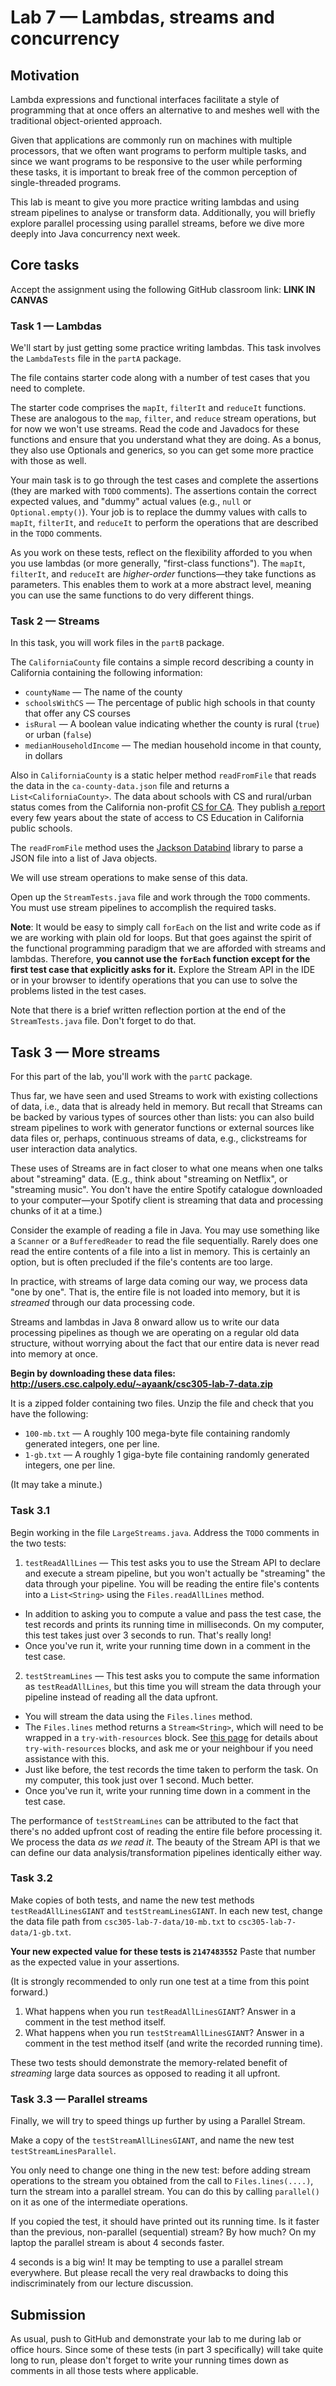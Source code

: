# Lab 7 — Lambdas, streams and concurrency

## Motivation

Lambda expressions and functional interfaces facilitate a style of programming that at once offers an alternative to and meshes well with the traditional object-oriented approach.

Given that applications are commonly run on machines with multiple processors, that we often want programs to perform multiple tasks, and since we want programs to be responsive to the user while performing these tasks, it is important to break free of the common perception of single-threaded programs.

This lab is meant to give you more practice writing lambdas and using stream pipelines to analyse or transform data. Additionally, you will briefly explore parallel processing using parallel streams, before we dive more deeply into Java concurrency next week.  

## Core tasks

Accept the assignment using the following GitHub classroom link: **LINK IN CANVAS**

### Task 1 — Lambdas

We'll start by just getting some practice writing lambdas.
This task involves the `LambdaTests` file in the `partA` package.

The file contains starter code along with a number of test cases that you need to complete.

The starter code comprises the `mapIt`, `filterIt` and `reduceIt` functions.
These are analogous to the `map`, `filter`, and `reduce` stream operations, but for now we won't use streams.
Read the code and Javadocs for these functions and ensure that you understand what they are doing.
As a bonus, they also use Optionals and generics, so you can get some more practice with those as well.

Your main task is to go through the test cases and complete the assertions (they are marked with `TODO` comments).
The assertions contain the correct expected values, and "dummy" actual values (e.g., `null` or `Optional.empty()`).
Your job is to replace the dummy values with calls to `mapIt`, `filterIt`, and `reduceIt` to perform the operations
that are described in the `TODO` comments.

As you work on these tests, reflect on the flexibility afforded to you when you use lambdas (or more generally, "first-class functions").
The `mapIt`, `filterIt`, and `reduceIt` are _higher-order_ functions—they take functions as parameters.
This enables them to work at a more abstract level, meaning you can use the same functions to do very different things.

### Task 2 — Streams

In this task, you will work files in the `partB` package.

The `CaliforniaCounty` file contains a simple record describing a county in California containing the following information:
 
* `countyName` — The name of the county
* `schoolsWithCS` — The percentage of public high schools in that county that offer any CS courses
* `isRural` — A boolean value indicating whether the county is rural (`true`) or urban (`false`)
* `medianHouseholdIncome` — The median household income in that county, in dollars

Also in `CaliforniaCounty` is a static helper method `readFromFile` that reads the data in the `ca-county-data.json` file and returns a `List<CaliforniaCounty>`.
The data about schools with CS and rural/urban status comes from the California non-profit [CS for CA](https://csforca.org).
They publish [a report](https://csforca.org/the-data/) every few years about the state of access to CS Education in California public schools.

The `readFromFile` method uses the [Jackson Databind](https://github.com/FasterXML/jackson-databind) library to parse a JSON file into a list of Java objects.

We will use stream operations to make sense of this data.

Open up the `StreamTests.java` file and work through the `TODO` comments. You must use stream pipelines to accomplish the required tasks.

**Note**: It would be easy to simply call `forEach` on the list and write code as if we are working with plain old for loops. But that goes against the spirit of the functional programming paradigm that we are afforded with streams and lambdas. Therefore, **you cannot use the `forEach` function except for the first test case that explicitly asks for it.** Explore the Stream API in the IDE or in your browser to identify operations that you can use to solve the problems listed in the test cases.

Note that there is a brief written reflection portion at the end of the `StreamTests.java` file. Don't forget to do that.

## Task 3 — More streams

For this part of the lab, you'll work with the `partC` package.

Thus far, we have seen and used Streams to work with existing collections of data, i.e., data that is already held in memory.
But recall that Streams can be backed by various types of sources other than lists: you can also build stream pipelines to work with generator functions or external sources like data files or, perhaps, continuous streams of data, e.g., clickstreams for user interaction data analytics.

These uses of Streams are in fact closer to what one means when one talks about "streaming" data. (E.g., think about "streaming on Netflix", or "streaming music". You don't have the entire Spotify catalogue downloaded to your computer—your Spotify client is streaming that data and processing chunks of it at a time.)

Consider the example of reading a file in Java.
You may use something like a `Scanner` or a `BufferedReader` to read the file sequentially.
Rarely does one read the entire contents of a file into a list in memory.
This is certainly an option, but is often precluded if the file's contents are too large.

In practice, with streams of large data coming our way, we process data "one by one".
That is, the entire file is not loaded into memory, but it is _streamed_ through our data processing code.

Streams and lambdas in Java 8 onward allow us to write our data processing pipelines as though we are operating on a regular old data structure, without worrying about the fact that our entire data is never read into memory at once.

**Begin by downloading these data files: http://users.csc.calpoly.edu/~ayaank/csc305-lab-7-data.zip**

It is a zipped folder containing two files. Unzip the file and check that you have the following:

* `100-mb.txt` — A roughly 100 mega-byte file containing randomly generated integers, one per line.
* `1-gb.txt` — A roughly 1 giga-byte file containing randomly generated integers, one per line.

(It may take a minute.)

### Task 3.1

Begin working in the file `LargeStreams.java`. Address the `TODO` comments in the two tests:

1. `testReadAllLines` — This test asks you to use the Stream API to declare and execute a stream pipeline, but you won't actually be "streaming" the data through your pipeline. You will be reading the entire file's contents into a `List<String>` using the `Files.readAllLines` method.
  - In addition to asking you to compute a value and pass the test case, the test records and prints its running time in milliseconds. On my computer, this test takes just over 3 seconds to run. That's really long!
  - Once you've run it, write your running time down in a comment in the test case.
2. `testStreamLines` — This test asks you to compute the same information as `testReadAllLines`, but this time you will stream the data through your pipeline instead of reading all the data upfront.
  - You will stream the data using the `Files.lines` method.
  - The `Files.lines` method returns a `Stream<String>`, which will need to be wrapped in a `try-with-resources` block. See [this page](https://docs.oracle.com/javase/tutorial/essential/exceptions/tryResourceClose.html) for details about `try-with-resources` blocks, and ask me or your neighbour if you need assistance with this.
  - Just like before, the test records the time taken to perform the task. On my computer, this took just over 1 second. Much better.
  - Once you've run it, write your running time down in a comment in the test case.

The performance of `testStreamLines` can be attributed to the fact that there's no added upfront cost of reading the entire file before processing it.
We process the data _as we read it_.
The beauty of the Stream API is that we can define our data analysis/transformation pipelines identically either way.

### Task 3.2

Make copies of both tests, and name the new test methods `testReadAllLinesGIANT` and `testStreamLinesGIANT`.
In each new test, change the data file path from `csc305-lab-7-data/10-mb.txt` to `csc305-lab-7-data/1-gb.txt`.

**Your new expected value for these tests is `2147483552`** Paste that number as the expected value in your assertions.

(It is strongly recommended to only run one test at a time from this point forward.)

1. What happens when you run `testReadAllLinesGIANT`?  Answer in a comment in the test method itself.
2. What happens when you run `testStreamAllLinesGIANT`? Answer in a comment in the test method itself (and write the recorded running time).

These two tests should demonstrate the memory-related benefit of _streaming_ large data sources as opposed to reading it all upfront.

### Task 3.3 — Parallel streams

Finally, we will try to speed things up further by using a Parallel Stream.

Make a copy of the `testStreamAllLinesGIANT`, and name the new test `testStreamLinesParallel`.

You only need to change one thing in the new test: before adding stream operations to the stream you obtained from the call to `Files.lines(....)`, turn the stream into a parallel stream. You can do this by calling `parallel()` on it as one of the intermediate operations.

If you copied the test, it should have printed out its running time. Is it faster than the previous, non-parallel (sequential) stream? By how much? On my laptop the parallel stream is about 4 seconds faster.

4 seconds is a big win! It may be tempting to use a parallel stream everywhere. But please recall the very real drawbacks to doing this indiscriminately from our lecture discussion.

## Submission

As usual, push to GitHub and demonstrate your lab to me during lab or office hours. Since some of these tests (in part 3 specifically) will take quite long to run, please don't forget to write your running times down as comments in all those tests where applicable.
